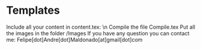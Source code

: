 # Templates

Include all your content in content.tex: \n
Compile the file  Compile.tex 
Put all the images in the folder /Images 
If you have any question you can contact me: Felipe[dot]Andre[dot]Maldonado[at]gmail[dot]com